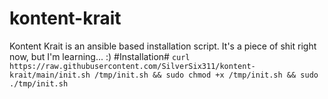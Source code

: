 # kontent-krait

Kontent Krait is an ansible based installation script.
It's a piece of shit right now, but I'm learning...
:)
#Installation#
`curl https://raw.githubusercontent.com/SilverSix311/kontent-krait/main/init.sh /tmp/init.sh && sudo chmod +x /tmp/init.sh && sudo ./tmp/init.sh`
